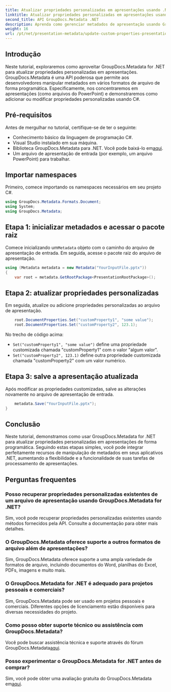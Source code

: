 ```yaml
---
title: Atualizar propriedades personalizadas em apresentações usando .NET
linktitle: Atualizar propriedades personalizadas em apresentações usando .NET
second_title: API GroupDocs.Metadata .NET
description: Aprenda como gerenciar metadados de apresentação usando GroupDocs.Metadata for .NET. Atualize propriedades personalizadas com eficiência em arquivos do PowerPoint.
weight: 16
url: /pt/net/presentation-metadata/update-custom-properties-presentations/
---
```

## Introdução
Neste tutorial, exploraremos como aproveitar GroupDocs.Metadata for .NET para atualizar propriedades personalizadas em apresentações. GroupDocs.Metadata é uma API poderosa que permite aos desenvolvedores manipular metadados em vários formatos de arquivo de forma programática. Especificamente, nos concentraremos em apresentações (como arquivos do PowerPoint) e demonstraremos como adicionar ou modificar propriedades personalizadas usando C#.
## Pré-requisitos
Antes de mergulhar no tutorial, certifique-se de ter o seguinte:
- Conhecimento básico da linguagem de programação C#.
- Visual Studio instalado em sua máquina.
-  Biblioteca GroupDocs.Metadata para .NET. Você pode baixá-lo em[aqui](https://releases.groupdocs.com/metadata/net/).
- Um arquivo de apresentação de entrada (por exemplo, um arquivo PowerPoint) para trabalhar.

## Importar namespaces
Primeiro, comece importando os namespaces necessários em seu projeto C#.
```csharp
using GroupDocs.Metadata.Formats.Document;
using System;
using GroupDocs.Metadata;
```
## Etapa 1: inicializar metadados e acessar o pacote raiz
 Comece inicializando um`Metadata` objeto com o caminho do arquivo de apresentação de entrada. Em seguida, acesse o pacote raiz do arquivo de apresentação.
```csharp
using (Metadata metadata = new Metadata("YourInputFile.pptx"))
{
    var root = metadata.GetRootPackage<PresentationRootPackage>();
```
## Etapa 2: atualizar propriedades personalizadas
Em seguida, atualize ou adicione propriedades personalizadas ao arquivo de apresentação.
```csharp
    root.DocumentProperties.Set("customProperty1", "some value");
    root.DocumentProperties.Set("customProperty2", 123.1);
```
No trecho de código acima:
- `Set("customProperty1", "some value")` define uma propriedade customizada chamada "customProperty1" com o valor "algum valor".
- `Set("customProperty2", 123.1)` define outra propriedade customizada chamada "customProperty2" com um valor numérico.
## Etapa 3: salve a apresentação atualizada
Após modificar as propriedades customizadas, salve as alterações novamente no arquivo de apresentação de entrada.
```csharp
    metadata.Save("YourInputFile.pptx");
}
```

## Conclusão
Neste tutorial, demonstramos como usar GroupDocs.Metadata for .NET para atualizar propriedades personalizadas em apresentações de forma programática. Seguindo estas etapas simples, você pode integrar perfeitamente recursos de manipulação de metadados em seus aplicativos .NET, aumentando a flexibilidade e a funcionalidade de suas tarefas de processamento de apresentações.

## Perguntas frequentes
### Posso recuperar propriedades personalizadas existentes de um arquivo de apresentação usando GroupDocs.Metadata for .NET?
Sim, você pode recuperar propriedades personalizadas existentes usando métodos fornecidos pela API. Consulte a documentação para obter mais detalhes.
### O GroupDocs.Metadata oferece suporte a outros formatos de arquivo além de apresentações?
Sim, GroupDocs.Metadata oferece suporte a uma ampla variedade de formatos de arquivo, incluindo documentos do Word, planilhas do Excel, PDFs, imagens e muito mais.
### O GroupDocs.Metadata for .NET é adequado para projetos pessoais e comerciais?
Sim, GroupDocs.Metadata pode ser usado em projetos pessoais e comerciais. Diferentes opções de licenciamento estão disponíveis para diversas necessidades do projeto.
### Como posso obter suporte técnico ou assistência com GroupDocs.Metadata?
 Você pode buscar assistência técnica e suporte através do fórum GroupDocs.Metadata[aqui](https://forum.groupdocs.com/c/metadata/14).
### Posso experimentar o GroupDocs.Metadata for .NET antes de comprar?
 Sim, você pode obter uma avaliação gratuita do GroupDocs.Metadata em[aqui](https://releases.groupdocs.com/).
